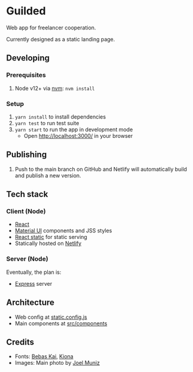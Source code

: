 # Guilded

Web app for freelancer cooperation.

Currently designed as a static landing page.

## Developing

### Prerequisites

1. Node v12+ via [nvm](https://github.com/nvm-sh/nvm#readme): `nvm install`

### Setup

1. `yarn install` to install dependencies
1. `yarn test` to run test suite
1. `yarn start` to run the app in development mode
   - Open <http://localhost:3000/> in your browser

## Publishing

1. Push to the main branch on GitHub and Netlify will automatically build and
   publish a new version.

## Tech stack

### Client (Node)

- [React](https://reactjs.org/)
- [Material UI](https://material-ui.com/) components and JSS styles
- [React static](https://github.com/react-static/react-static#readme) for static
  serving
- Statically hosted on [Netlify](https://app.netlify.com/sites/guilded/)

### Server (Node)

Eventually, the plan is:

- [Express](http://expressjs.com/) server

## Architecture

- Web config at [static.config.js](static.config.js)
- Main components at [src/components](src/components)

## Credits

- Fonts: [Bebas Kai](http://bebaskai.com/),
  [Kiona](https://creativemarket.com/EllenLuff/2095752-KIONA-A-Modern-Sans-Serif)
- Images: Main photo by
  [Joel Muniz](https://unsplash.com/@jmuniz?utm_source=unsplash&utm_medium=referral&utm_content=creditCopyText)
